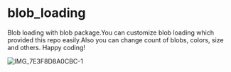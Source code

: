 # blob_loading

Blob loading with blob package.You can customize blob loading which provided this repo easily.Also you can change count of blobs, colors, size and others.
Happy coding!

![IMG_7E3F8D8A0CBC-1](https://github.com/KhayyamA47/blob_loading/assets/54634944/c5407e3d-1692-4502-ba22-2a867a7c3561)
